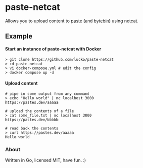 # paste-netcat

Allows you to upload content to [paste](https://github.com/lucko/paste) (and [bytebin](https://github.com/lucko/bytebin)) using netcat.

## Example

#### Start an instance of paste-netcat with Docker
```shell
> git clone https://github.com/lucko/paste-netcat
> cd paste-netcat
> vi docker-compose.yml # edit the config
> docker compose up -d
```

#### Upload content
```shell
# pipe in some output from any command
> echo "Hello world" | nc localhost 3000
https://pastes.dev/aaaaa

# upload the contents of a file
> cat some_file.txt | nc localhost 3000
https://pastes.dev/bbbbb

# read back the contents
> curl https://pastes.dev/aaaaa
Hello world
```

### About
Written in Go, licensed MIT, have fun. :)